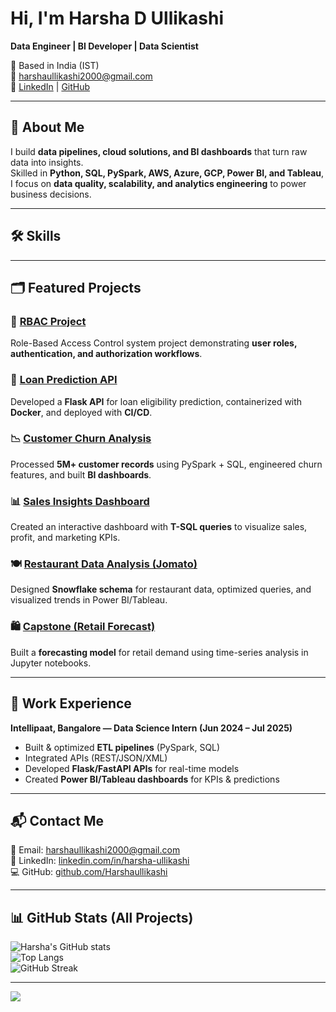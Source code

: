 # Hi, I'm Harsha D Ullikashi 
**Data Engineer | BI Developer | Data Scientist**

📍 Based in India (IST)  
📧 [harshaullikashi2000@gmail.com](mailto:harshaullikashi2000@gmail.com)  
🔗 [LinkedIn](https://www.linkedin.com/in/harsha-ullikashi/) | [GitHub](https://github.com/Harshaullikashi)

---

## 🚀 About Me
I build **data pipelines, cloud solutions, and BI dashboards** that turn raw data into insights.  
Skilled in **Python, SQL, PySpark, AWS, Azure, GCP, Power BI, and Tableau**, I focus on **data quality, scalability, and analytics engineering** to power business decisions.

---

## 🛠️ Skills


---

## 🗂 Featured Projects

### 🔐 [RBAC Project](https://github.com/Harshaullikashi/RBAC-Project)  
Role-Based Access Control system project demonstrating **user roles, authentication, and authorization workflows**.

### 🏦 [Loan Prediction API](https://github.com/Harshaullikashi/loan-prediction-api)  
Developed a **Flask API** for loan eligibility prediction, containerized with **Docker**, and deployed with **CI/CD**.

### 📉 [Customer Churn Analysis](https://github.com/Harshaullikashi/Customer-Churn-Analysis)  
Processed **5M+ customer records** using PySpark + SQL, engineered churn features, and built **BI dashboards**.

### 📊 [Sales Insights Dashboard](https://github.com/Harshaullikashi/Sales-Insights-Dashboard)  
Created an interactive dashboard with **T-SQL queries** to visualize sales, profit, and marketing KPIs.

### 🍽 [Restaurant Data Analysis (Jomato)](https://github.com/Harshaullikashi/RESTAURANT-DATA-ANALYSIS-PROJECT-JOMATO)  
Designed **Snowflake schema** for restaurant data, optimized queries, and visualized trends in Power BI/Tableau.

### 🛍 [Capstone (Retail Forecast)](https://github.com/Harshaullikashi/Capstone)  
Built a **forecasting model** for retail demand using time-series analysis in Jupyter notebooks.

---

## 💼 Work Experience
**Intellipaat, Bangalore — Data Science Intern (Jun 2024 – Jul 2025)**  
- Built & optimized **ETL pipelines** (PySpark, SQL)  
- Integrated APIs (REST/JSON/XML)  
- Developed **Flask/FastAPI APIs** for real-time models  
- Created **Power BI/Tableau dashboards** for KPIs & predictions  

---

## 📬 Contact Me
📧 Email: [harshaullikashi2000@gmail.com](mailto:harshaullikashi2000@gmail.com)  
🔗 LinkedIn: [linkedin.com/in/harsha-ullikashi](https://www.linkedin.com/in/harsha-ullikashi/)  
💻 GitHub: [github.com/Harshaullikashi](https://github.com/Harshaullikashi)  

---

## 📊 GitHub Stats (All Projects)
![Harsha's GitHub stats](https://github-readme-stats.vercel.app/api?username=Harshaullikashi&show_icons=true&theme=radical)  
![Top Langs](https://github-readme-stats.vercel.app/api/top-langs/?username=Harshaullikashi&layout=compact&theme=radical)  
![GitHub Streak](https://streak-stats.demolab.com?user=Harshaullikashi&theme=radical&hide_border=false)  

---

![](https://komarev.com/ghpvc/?username=Harshaullikashi&label=Profile+Views&color=blue)


